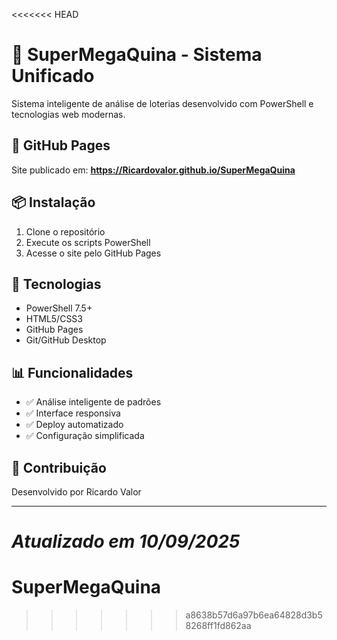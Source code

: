 <<<<<<< HEAD
# 🎯 SuperMegaQuina - Sistema Unificado

Sistema inteligente de análise de loterias desenvolvido com PowerShell e tecnologias web modernas.

## 🚀 GitHub Pages

Site publicado em: **https://Ricardovalor.github.io/SuperMegaQuina**

## 📦 Instalação

1. Clone o repositório
2. Execute os scripts PowerShell
3. Acesse o site pelo GitHub Pages

## 🔧 Tecnologias

- PowerShell 7.5+
- HTML5/CSS3
- GitHub Pages
- Git/GitHub Desktop

## 📊 Funcionalidades

- ✅ Análise inteligente de padrões
- ✅ Interface responsiva
- ✅ Deploy automatizado
- ✅ Configuração simplificada

## 🤝 Contribuição

Desenvolvido por Ricardo Valor

---
*Atualizado em 10/09/2025*
=======
# SuperMegaQuina
>>>>>>> a8638b57d6a97b6ea64828d3b58268ff1fd862aa
